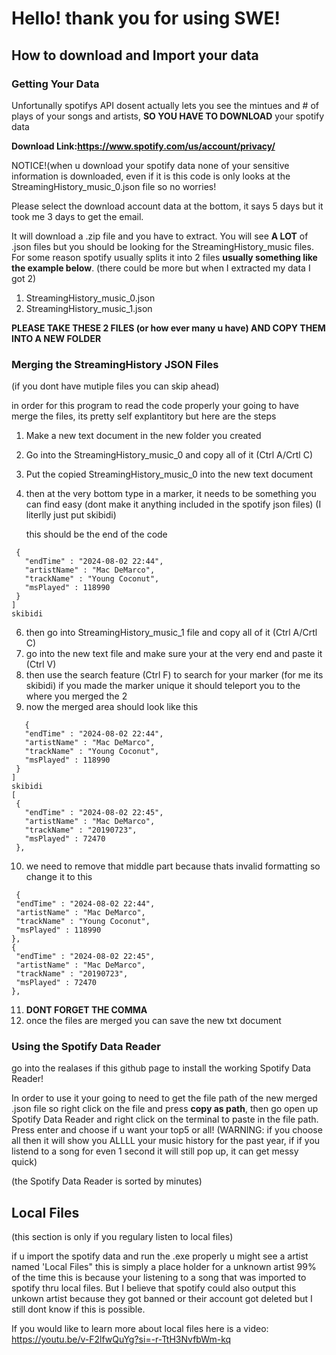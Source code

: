 # Hello! thank you for using SWE!

## How to download and Import your data

### Getting Your Data

Unfortunally spotifys API dosent actually lets you see the mintues and # of plays of your songs and artists, __SO YOU HAVE TO DOWNLOAD__ your spotify data

__Download Link:https://www.spotify.com/us/account/privacy/__

NOTICE!(when u download your spotify data none of your sensitive information is downloaded, even if it is this code is only looks at the StreamingHistory_music_0.json file so no worries!

Please select the download account data at the bottom, it says 5 days but it took me 3 days to get the email.

It will download a .zip file and you have to extract. You will see __A LOT__ of .json files but you should be looking for the StreamingHistory_music files. For some reason spotify usually splits it into 2 files __usually something like the example below__. (there could be more but when I extracted my data I got 2)

1. StreamingHistory_music_0.json
2. StreamingHistory_music_1.json

__PLEASE TAKE THESE 2 FILES (or how ever many u have) AND COPY THEM INTO A NEW FOLDER__

### Merging the StreamingHistory JSON Files

(if you dont have mutiple files you can skip ahead)

in order for this program to read the code properly your going to have merge the files, its pretty self explantitory but here are the steps

1. Make a new text document in the new folder you created
2. Go into the StreamingHistory_music_0 and copy all of it (Ctrl A/Crtl C)
3. Put the copied StreamingHistory_music_0 into the new text document
4. then at the very bottom type in a marker, it needs to be something you can find easy (dont make it anything included in the spotify json files) (I literlly just put skibidi)

   this should be the end of the code
 ```
  {
    "endTime" : "2024-08-02 22:44",
    "artistName" : "Mac DeMarco",
    "trackName" : "Young Coconut",
    "msPlayed" : 118990
  }
]
skibidi

 ```
6. then go into StreamingHistory_music_1 file and copy all of it (Ctrl A/Crtl C)
7. go into the new text file and make sure your at the very end and paste it (Ctrl V)
8. then use the search feature (Ctrl F) to search for your marker (for me its skibidi) if you made the marker unique it should teleport you to the where you merged the 2
9. now the merged area should look like this

 ```
    {
    "endTime" : "2024-08-02 22:44",
    "artistName" : "Mac DeMarco",
    "trackName" : "Young Coconut",
    "msPlayed" : 118990
  }
]
skibidi
[
  {
    "endTime" : "2024-08-02 22:45",
    "artistName" : "Mac DeMarco",
    "trackName" : "20190723",
    "msPlayed" : 72470
  },

 ```
10. we need to remove that middle part because thats invalid formatting so change it to this

   ```
    {
    "endTime" : "2024-08-02 22:44",
    "artistName" : "Mac DeMarco",
    "trackName" : "Young Coconut",
    "msPlayed" : 118990
  },
  {
    "endTime" : "2024-08-02 22:45",
    "artistName" : "Mac DeMarco",
    "trackName" : "20190723",
    "msPlayed" : 72470
  },

 ```
11. __DONT FORGET THE COMMA__
12. once the files are merged you can save the new txt document

### Using the Spotify Data Reader

go into the realases if this github page to install the working Spotify Data Reader!
    
In order to use it your going to need to get the file path of the new merged .json file so right click on the file and press __copy as path__, then go open up Spotify Data Reader and right click on the terminal to paste in the file path. Press enter and choose if u want your top5 or all! (WARNING: if you choose all then it will show you ALLLL your music history for the past year, if if you listend to a song for even 1 second it will still pop up, it can get messy quick)

(the Spotify Data Reader is sorted by minutes)

## Local Files


(this section is only if you regulary listen to local files)

if u import the spotify data and run the .exe properly u might see a artist named 'Local Files" this is simply a place holder for a unknown artist 99% of the time this is because your listening to a song that was imported to spotify thru local files. But I believe that spotify could also output this unkown artist because they got banned or their account got deleted but I still dont know if this is possible.

If you would like to learn more about local files here is a video: https://youtu.be/v-F2lfwQuYg?si=-r-TtH3NvfbWm-kq
